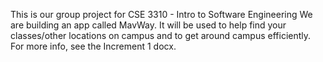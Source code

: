 This is our group project for CSE 3310 - Intro to Software Engineering
We are building an app called MavWay.
It will be used to help find your classes/other locations on campus and to get around campus efficiently.
For more info, see the Increment 1 docx.
